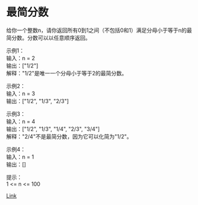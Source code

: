<h1>最简分数</h1>

给你一个整数n，请你返回所有0到1之间（不包括0和1）满足分母小于等于n的最简分数。分数可以以任意顺序返回。</br>

示例1：</br>
输入：n = 2</br>
输出：["1/2"]</br>
解释："1/2"是唯一一个分母小于等于2的最简分数。</br>

示例2：</br>
输入：n = 3</br>
输出：["1/2", "1/3", "2/3"]</br>

示例3：</br>
输入：n = 4</br>
输出：["1/2", "1/3", "1/4", "2/3", "3/4"]</br>
解释："2/4"不是最简分数，因为它可以化简为"1/2"。</br>

示例4：</br>
输入：n = 1</br>
输出：[]</br>

提示：</br>
1 <= n <= 100</br>

[Link](https://leetcode-cn.com/problems/simplified-fractions/)